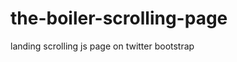the-boiler-scrolling-page
=========================

landing scrolling js page on twitter bootstrap
